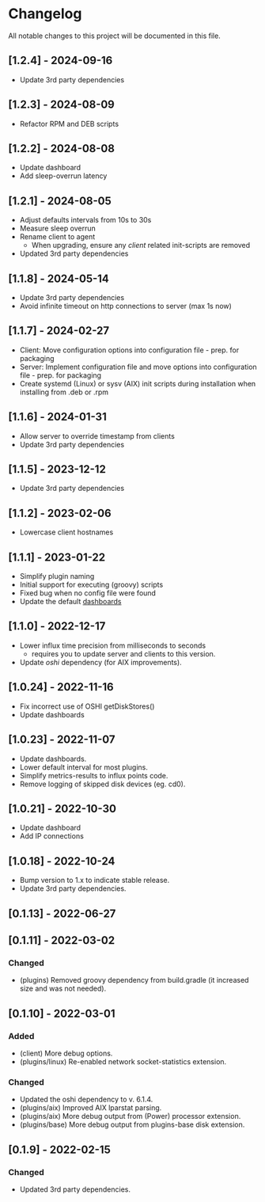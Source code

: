 # Changelog

All notable changes to this project will be documented in this file.

## [1.2.4] - 2024-09-16
- Update 3rd party dependencies

## [1.2.3] - 2024-08-09
- Refactor RPM and DEB scripts

## [1.2.2] - 2024-08-08
- Update dashboard
- Add sleep-overrun latency

## [1.2.1] - 2024-08-05
- Adjust defaults intervals from 10s to 30s
- Measure sleep overrun
- Rename client to agent
  - When upgrading, ensure any *client* related init-scripts are removed
- Updated 3rd party dependencies

## [1.1.8] - 2024-05-14
- Update 3rd party dependencies
- Avoid infinite timeout on http connections to server (max 1s now)

## [1.1.7] - 2024-02-27
- Client: Move configuration options into configuration file - prep. for packaging
- Server: Implement configuration file and move options into configuration file - prep. for packaging
- Create systemd (Linux) or sysv (AIX) init scripts during installation when installing from .deb or .rpm

## [1.1.6] - 2024-01-31
- Allow server to override timestamp from clients
- Update 3rd party dependencies

## [1.1.5] - 2023-12-12
- Update 3rd party dependencies

## [1.1.2] - 2023-02-06
- Lowercase client hostnames

## [1.1.1] - 2023-01-22
- Simplify plugin naming
- Initial support for executing (groovy) scripts
- Fixed bug when no config file were found
- Update the default [dashboards](doc/dashboards/)

## [1.1.0] - 2022-12-17
- Lower influx time precision from milliseconds to seconds
  - requires you to update server and clients to this version.
- Update *oshi* dependency (for AIX improvements).


## [1.0.24] - 2022-11-16
- Fix incorrect use of OSHI getDiskStores()
- Update dashboards

## [1.0.23] - 2022-11-07
- Update dashboards.
- Lower default interval for most plugins.
- Simplify metrics-results to influx points code.
- Remove logging of skipped disk devices (eg. cd0).

## [1.0.21] - 2022-10-30
- Update dashboard
- Add IP connections

## [1.0.18] - 2022-10-24
- Bump version to 1.x to indicate stable release.
- Update 3rd party dependencies.

## [0.1.13] - 2022-06-27

## [0.1.11] - 2022-03-02
### Changed
- (plugins) Removed groovy dependency from build.gradle (it increased size and was not needed).

## [0.1.10] - 2022-03-01
### Added
- (client) More debug options.
- (plugins/linux) Re-enabled network socket-statistics extension.
### Changed
- Updated the oshi dependency to v. 6.1.4.
- (plugins/aix) Improved AIX lparstat parsing.
- (plugins/aix) More debug output from (Power) processor extension.
- (plugins/base) More debug output from plugins-base disk extension.

## [0.1.9] - 2022-02-15
### Changed
- Updated 3rd party dependencies.
